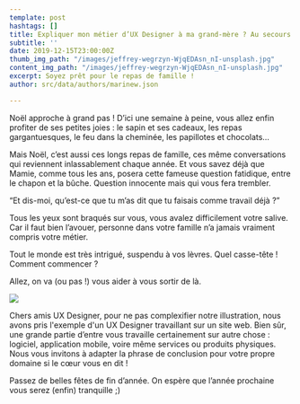 ```yaml
---
template: post
hashtags: []
title: Expliquer mon métier d’UX Designer à ma grand-mère ? Au secours !
subtitle: ''
date: 2019-12-15T23:00:00Z
thumb_img_path: "/images/jeffrey-wegrzyn-WjqEDAsn_nI-unsplash.jpg"
content_img_path: "/images/jeffrey-wegrzyn-WjqEDAsn_nI-unsplash.jpg"
excerpt: Soyez prêt pour le repas de famille !
author: src/data/authors/marinew.json

---
```

Noël approche à grand pas ! D’ici une semaine à peine, vous allez enfin profiter de ses petites joies : le sapin et ses cadeaux, les repas gargantuesques, le feu dans la cheminée, les papillotes et chocolats…

Mais Noël, c’est aussi ces longs repas de famille, ces même conversations qui reviennent inlassablement chaque année. Et vous savez déjà que Mamie, comme tous les ans, posera cette fameuse question fatidique, entre le chapon et la bûche. Question innocente mais qui vous fera trembler.

“Et dis-moi, qu’est-ce que tu m’as dit que tu faisais comme travail déjà ?”

Tous les yeux sont braqués sur vous, vous avalez difficilement votre salive. Car il faut bien l’avouer, personne dans votre famille n’a jamais vraiment compris votre métier.

Tout le monde est très intrigué, suspendu à vos lèvres. Quel casse-tête ! Comment commencer ?

Allez, on va (ou pas !) vous aider à vous sortir de là.

![](/images/flowchart-mamie-ux.png)

Chers amis UX Designer, pour ne pas complexifier notre illustration, nous avons pris l'exemple d'un UX Designer travaillant sur un site web. Bien sûr, une grande partie d’entre vous travaille certainement sur autre chose : logiciel, application mobile, voire même services ou produits physiques. Nous vous invitons à adapter la phrase de conclusion pour votre propre domaine si le cœur vous en dit !

Passez de belles fêtes de fin d’année. On espère que l’année prochaine vous serez (enfin) tranquille ;)